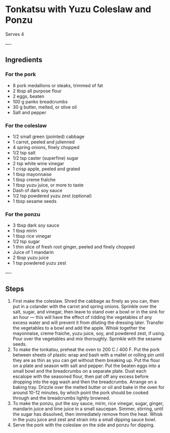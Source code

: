 # Tonkatsu with Yuzu Coleslaw and Ponzu

Serves 4

—-

## Ingredients

### For the pork
* 8 pork medallions or steaks, trimmed of fat
* 2 tbsp all purpose flour
* 2 eggs, beaten
* 100 g panko breadcrumbs
* 30 g butter, melted, or olive oil
* Salt and pepper

### For the coleslaw
* 1/2 small green (pointed) cabbage
* 1 carrot, peeled and julienned
* 4 spring onions, finely chopped
* 1/2 tsp salt
* 1/2 tsp caster (superfine) sugar
* 2 tsp white wine vinegar
* 1 crisp apple, peeled and grated
* 1 tbsp mayonnaise
* 1 tbsp creme fraîche
* 1 tbsp yuzu juice, or more to taste
* Dash of dark soy sauce
* 1/2 tsp powdered yuzu zest (optional)
* 1 tbsp sesame seeds

### For the ponzu
* 3 tbsp dark soy sauce
* 1 tbsp mirin
* 1 tbsp rice vinegar
* 1/2 tsp sugar
* 1 thin slice of fresh root ginger, peeled and finely chopped
* Juice of 1 mandarin
* 2 tbsp yuzu juice
* 1 tsp powdered yuzu zest

—-

## Steps

1.  First make the coleslaw. Shred the cabbage as finely as you can, then put in a colander with the carrot and spring onions. Sprinkle over the salt, sugar, and vinegar, then leave to stand over a bowl or in the sink for an hour — this will have the effect of ridding the vegetables of any excess water and will prevent it from diluting the dressing later. Transfer the vegetables to a bowl and add the apple. Whisk together the mayonnaise, creme fraiche, yuzu juice, soy, and powdered zest, if using. Pour over the vegetables and mix thoroughly. Sprinkle with the sesame seeds.
2.  To make the tonkatsu, preheat the oven to 200 C / 400 F. Put the pork between sheets of plastic wrap and bash with a mallet or rolling pin until they are as thin as you can get without them breaking up. Put the flour on a plate and season with salt and pepper. Put the beaten eggs into a small bowl and the breadcrumbs on a separate plate. Dust each escalope with the seasoned flour, then pat off any excess before dropping into the egg wash and then the breadcrumbs. Arrange on a baking tray. Drizzle over the melted butter or oil and bake in the oven for around 10-12 minutes, by which point the pork should be cooked through and the breadcrumbs lightly browned.
3.  To make the ponzu, put the soy sauce, mirin, rice vinegar, sugar, ginger, mandarin juice and lime juice in a small saucepan. Simmer, stirring, until the sugar has dissolved, then immediately remove from the heat. Whisk in the yuzu juice and zest and strain into a small dipping sauce bowl.
4.  Serve the pork with the coleslaw on the side and ponzu for dipping.